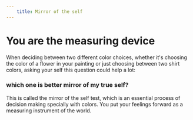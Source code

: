 ```yaml
---
    title: Mirror of the self
---
```


# You are the measuring device

When deciding between two different color choices,
whether it's choosing the color of a flower in your painting or just choosing between two shirt colors,
asking your self this question could help a lot:
### which one is better mirror of my true self?

This is called the mirror of the self test, which is an essential process of decision making specially with colors.
You put your feelings forward as a measuring instrument of the world.